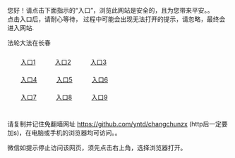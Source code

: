 您好！请点击下面指示的“入口”，浏览此网站是安全的，且为您带来平安。。 <br/>
点击入口后，请耐心等待， 过程中可能会出现无法打开的提示，请忽略，最终会进入网站. </br>

法轮大法在长春<br/>
<div style="padding:10px"><a style="margin:20px" target="_blank" href="https://d30stkq35iomoy.cloudfront.net/2Qpsp?blywbcf" id="ccLink1" rel="nofollow">入口1</a> <a target="_blank" style="margin:20px" href="https://d2k5uizawhkzk7.cloudfront.net/2Qpsp?gzmmrr" id="ccLink2" rel="nofollow">入口2</a> <a style="margin:20px" target="_blank" href="https://d3jdedlo01wnrq.cloudfront.net/2Qpsp?eqlts" id="ccLink3" rel="nofollow">入口3</a></div>

<div style="padding:10px" ><a style="margin:20px" target="_blank" href="https://d30stkq35iomoy.cloudfront.net/2Qpsp?blywbcf" id="ccLink4" rel="nofollow">入口4</a> <a style="margin:20px" href="https://d2k5uizawhkzk7.cloudfront.net/2Qpsp?gzmmrr" target="_blank" id="ccLink5" rel="nofollow">入口5</a> <a style="margin:20px" href="https://d3jdedlo01wnrq.cloudfront.net/2Qpsp?eqlts" target="_blank" id="ccLink6" rel="nofollow">入口6</a></div>

<div style="padding:10px"><a style="margin:20px" target="_blank" href="https://d30stkq35iomoy.cloudfront.net/2Qpsp?blywbcf" id="ccLink7" rel="nofollow">入口7</a> <a style="margin:20px" href="https://d2k5uizawhkzk7.cloudfront.net/2Qpsp?gzmmrr" target="_blank" id="ccLink8" rel="nofollow">入口8</a> <a style="margin:20px" target="_blank" href="https://d3jdedlo01wnrq.cloudfront.net/2Qpsp?eqlts" id="ccLink9" rel="nofollow">入口9</a></div>

<br/>



请复制并记住免翻墙网址 https://github.com/yntd/changchunzx (http后一定要加s)，在电脑或手机的浏览器均可访问。。<br/>

微信如提示停止访问该网页，须先点击右上角，选择浏览器打开。
